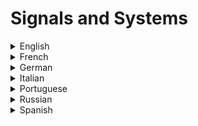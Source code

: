 # Signals and Systems

<details>
  <summary>English</summary>
  
  ### Materials
- [The Scientist and Engineer's Guide to Digital Signal Processing](https://www.dspguide.com/ch1.htm)
- [Signals and Systems MIT](https://ocw.mit.edu/resources/res-6-007-signals-and-systems-spring-2011/)
- [Signals and Systems MIT 2011](https://ocw.mit.edu/courses/electrical-engineering-and-computer-science/6-003-signals-and-systems-fall-2011/index.htm)
- [Khan Academy](https://www.khanacademy.org/science/electrical-engineering/ee-signals)
- [Edx Course](https://www.edx.org/course/signals-and-systems-part-1-1)
- [Wikibooks](https://en.wikibooks.org/wiki/Signals_and_Systems)
- [Tutorialspoint](https://www.tutorialspoint.com/signals_and_systems/)
- [ETH Zürich](http://www.idsc.ethz.ch/education/lectures/signals-and-systems.html)
- [Basics of Signals and Systems](http://www.di.univr.it/documenti/OccorrenzaIns/matdid/matdid744681.pdf)
- [Princeton Lectures](https://www.princeton.edu/~cuff/ele301/files/)
- [EE102: Stanford](https://stanford.edu/~boyd/ee102/)
- [EE301 Signals and Systems](https://engineering.purdue.edu/~mikedz/ee301/ee301.html)
- [Signals and Systems Lecture](https://github.com/spatialaudio/signals-and-systems-lecture)
- [Signals and Systems Materials](http://signalsandsystems.wikidot.com/video-lectures)
- [Brilliant](https://brilliant.org/wiki/signals-and-systems/)
- [EE344 - Signals and Systems I](https://www3.nd.edu/~mhaenggi/ee344-04/overview.html)
- [ECEN 314: Signals and Systems](http://pfister.ee.duke.edu/courses/ecen314/)
- [Review of Discrete-Time Signals and Systems](http://pfister.ee.duke.edu/courses/ece485/dtss_review.pdf)
- [ELC 3335 Signals and Systems](http://web.ecs.baylor.edu/faculty/baylis/ELC3335/)
- [Biomedical Signal and Systems](https://web.njit.edu/~joelsd/signals.htm)
- [Signals and Systems Reference](http://www-inst.eecs.berkeley.edu/~ee120/fa99/summary/summary.pdf)
- [EE3054 Exercises](http://eeweb.poly.edu/iselesni/EE3054/EE3054_Exercises.pdf)
- [Lectures Slides Michael D. Adams](https://www.ece.uvic.ca/~frodo/sigsysbook/downloads/lecture_slides_for_signals_and_systems-2016-01-25.pdf)
- [Continuous-Time Signals and Systems](https://www.ece.uvic.ca/~frodo/sigsysbook/downloads/continuous_time_signals_and_systems-2013-09-11-uvic.pdf)
- [EECE 301 Signals & Systems](http://www.ws.binghamton.edu/fowler/fowler%20personal%20page/EE301_files/EECE%20301%20Note%20Set%2014%20Fourier%20Transform.pdf)
- [Discrete-Time Signals and Systems](https://web.eecs.umich.edu/~fessler/course/451/l/pdf/c2.pdf)
- [Signals and Systems 2nd](https://electronicsbookcafe.files.wordpress.com/2015/08/signals-and-systems-2nd-edition-schaums-outline-series-hwei-hsu.pdf)
- [Lecture Notes METU](https://users.metu.edu.tr/kamisli/lecture_notes/ee301_lectures.pdf)
- [Discrete-Time Signals and Systems](https://www.pearsonhighered.com/assets/samplechapter/0/1/3/1/0131988425.pdf)
- [Signals and Systems with MATLAB](http://fmipa.umri.ac.id/wp-content/uploads/2016/03/Steven-T.-Karris-Signals-and-systems-with-matlab-applications.9780970951168.27593.pdf)
- [A Mathematical Introduction to Signals and Systems](https://mast.queensu.ca/~bahman/volume1.pdf)
- [Introduction to Communication Systems](https://www.ece.ucsb.edu/wcsl/Publications/intro_comm_systems_madhow_jan2014b.pdf)
- [Foundations of Signal Processing](http://www.fourierandwavelets.org/FSP_v1.1_2014.pdf)
- [Systems and their Properties](http://maxim.ece.illinois.edu/teaching/fall08/lec3.pdf)
- [BEC301 Signals and Systems](https://www.bharathuniv.ac.in/colleges1/downloads/courseware_ece/notes/BEC301%20-%20signals%20and%20systems.pdf)
- [Digital Signal Processing in Python](http://greenteapress.com/thinkdsp/thinkdsp.pdf)
- [Systems and Signals](https://staff.fnwi.uva.nl/r.vandenboomgaard/SP20162017/SystemsSignals/index.html)
- [Real Time Signal Processing in Python](https://bastibe.de/2012-11-02-real-time-signal-processing-in-python.html)
- [Handling Unix Signals in Python](https://stackabuse.com/handling-unix-signals-in-python/)
- [Neso Academy Course](https://www.youtube.com/watch?v=s8rsR_TStaA&amp;list=PLBlnK6fEyqRhG6s3jYIU48CqsT5cyiDTO)
</details>

<details>
  <summary>French</summary>
  
  ### Materials
- [Signaux & Systemes](http://ressource.electron.free.fr/bts/cours/SigsyPoly.pdf)
- [Systèmes Linéaires et Signaux](https://cours.espci.fr/site.php?id=89&amp;fileid=1177)
- [Modélisation et Analyse des Systèmes](http://www.montefiore.ulg.ac.be/systems/SYST002/syst002-syllabus.pdf)
</details>

<details>
  <summary>German</summary>
  
  ### Materials
- [Signale un Systeme](https://www4.fh-swf.de/media/downloads/fbiw/download_5/schulze/susy1/SuSy-Skript-2018-04-03-a.pdf)
- [Musterlösung](http://www.rhodiumtec.de/Download/TIT05NSB/loesungen.pdf)
</details>

<details>
  <summary>Italian</summary>
  
  ### Materials
- [Segnali e Sistemi Slides](http://www.uniroma2.it/didattica/foejz/deposito/bipoli.pdf)
- [Trasmissione dei Segnali e Sistemi di Telecomunicazione](https://teoriadeisegnali.it/libro/html/html/)
- [Fondamenti di Segnali e Sistemi](https://home.deib.polimi.it/bernasco/corso_fss/indice.htm)
- [Corso di Laboratorio di Segnali e Sistemi](https://www.roma1.infn.it/~luci/corso_LabSS.html)
- [Laboratorio di Sistemi e Segnali](https://www.roma1.infn.it/~vignatim/didattica/LabSisSeg18.php)
- [AVVISI](https://home.deib.polimi.it/bellini/fond_segnali_trasm/fond_segnali_trasm.html)
- [Teoria dei Sistemi](http://cse.lab.imtlucca.it/~bemporad/teaching/tds00/pdf/slides.pdf)
- [Appunti di Teoria dei Segnali](http://users.libero.it/sandry/teoria.pdf)
</details>

<details>
  <summary>Portuguese</summary>
  
  ### Materials
- [Introdução aos Sinais e Sistemas](http://www.univasf.edu.br/~edmar.nascimento/analise/analise_aula03.pdf)
- [Sistemas e Sinais](http://www.ece.ufrgs.br/~eng04006/apostilas/area1.pdf)
- [Princípios de Comunicação: Sinais e Sistemas](https://www.feis.unesp.br/Home/departamentos/engenhariaeletrica/optoeletronica/sinais_e_sistemas.pdf)
- [SS0910](http://users.isr.ist.utl.pt/~jsm/teaching/ss/SS-0910.htm)
- [Introdução aos Sinais e Sistemas](https://wiki.sj.ifsc.edu.br/wiki/images/2/25/SinaiSistemas.pdf)
- [Análise de Sinais](https://www.novaims.unl.pt/vlobo/escola_naval/AnaliseSinais/AnaliseSinais1_2.pdf)
- [Sinais e Sistemas Discretos](http://www.l2f.inesc-id.pt/~lco/psa0203/pdf/ssd_cop.pdf)
</details>

<details>
  <summary>Russian</summary>
  
  ### Materials
- [Notes Systems](https://logic.pdmi.ras.ru/~sergey/teaching/asr/notes-02-systems.pdf)
- [Signals Linear Systems](http://www.geokniga.org/bookfiles/geokniga-davydov-av-signaly-i-linejnye-sistemytematicheskie-lekcii-ekaterinburgelekt.pdf)
- [Digital Signal Processing](https://www.bsuir.by/m/12_100229_1_85526.pdf)
- [Cifrovaya Obrabotka](http://portal.tpu.ru:7777/departments/otdel/publish/izdaniya_razrabotanye_v_ramkah_IOP/Tab1/cifrovaya_obrabotka_signalov_zac.pdf)
</details>

<details>
  <summary>Spanish</summary>
  
  ### Materials
- [Señales y Sistemas Materiales](https://ocw.unican.es/course/view.php?id=184&amp;section=3)
- [Tema I: Señales y Sistemas](http://enrique.sanchez.webs.uvigo.es/PDFs/125_TemaI-Senales.pdf)
- [Fundamentos de Señales y Sistemas](http://www2.imse-cnm.csic.es/~rafael/SETI/SETI_03_04_transp_Tema_02.pdf)
</details>